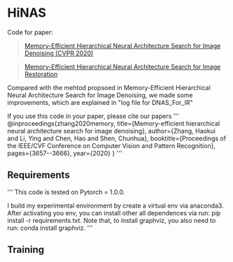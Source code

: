 # HiNAS
Code for paper: 
> [Memory-Efficient Hierarchical Neural Architecture Search for Image Denoising (CVPR 2020)](https://arxiv.org/abs/1909.08228) 

> [Memory-Efficient Hierarchical Neural Architecture Search for Image Restoration](https://arxiv.org/abs/2012.13212)

Compared with the mehtod propsoed in Memory-Efficient Hierarchical Neural Architecture Search for Image Denoising, we made some improvements, which are explained in "log file for DNAS_For_IR"

If you use this code in your paper, please cite our papers
'''
@inproceedings{zhang2020memory,
  title={Memory-efficient hierarchical neural architecture search for image denoising},
  author={Zhang, Haokui and Li, Ying and Chen, Hao and Shen, Chunhua},
  booktitle={Proceedings of the IEEE/CVF Conference on Computer Vision and Pattern Recognition},
  pages={3657--3666},
  year={2020}
}
'''
## Requirements
'''
This code is tested on Pytorch = 1.0.0.

I build my experimental environment by create a virtual env via anaconda3. 
After activating you env, you can install other all dependences via run: pip install -r requirements.txt. Note that,  to install graphviz, you also need to run: conda install graphviz. 
'''

## Training
